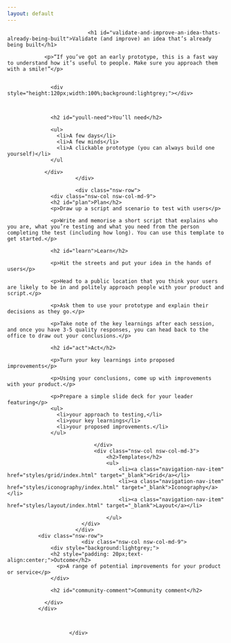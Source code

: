 ```yaml
---
layout: default
---
```

<div class="nsw-grid">
						  <div class="nsw-row nsw-m-bottom-sm">
						    <div class="nsw-col">

                              <h1 id="validate-and-improve-an-idea-thats-already-being-built">Validate (and improve) an idea that’s already being built</h1>

                <p>“If you’ve got an early prototype, this is a fast way to understand how it’s useful to people. Make sure you approach them with a smile!”</p>


                  <div style="height:120px;width:100%;background:lightgrey;"></div>



                  <h2 id="youll-need">You’ll need</h2>

                  <ul>
                    <li>A few days</li>
                    <li>A few minds</li>
                    <li>A clickable prototype (you can always build one yourself)</li>
                  </ul                                  

                </div>
						  </div>

						  <div class="nsw-row">
                  <div class="nsw-col nsw-col-md-9">
                  <h2 id="plan">Plan</h2>
                  <p>Draw up a script and scenario to test with users</p>

                  <p>Write and memorise a short script that explains who you are, what you’re testing and what you need from the person completing the test (including how long). You can use this template to get started.</p>

                  <h2 id="learn">Learn</h2>

                  <p>Hit the streets and put your idea in the hands of users</p>

                  <p>Head to a public location that you think your users are likely to be in and politely approach people with your product and script.</p>

                  <p>Ask them to use your prototype and explain their decisions as they go.</p>

                  <p>Take note of the key learnings after each session, and once you have 3-5 quality responses, you can head back to the office to draw out your conclusions.</p>

                  <h2 id="act">Act</h2>

                  <p>Turn your key learnings into proposed improvements</p>

                  <p>Using your conclusions, come up with improvements with your product.</p>

                  <p>Prepare a simple slide deck for your leader featuring</p>
                  <ul>
                    <li>your approach to testing,</li>
                    <li>your key learnings</li>
                    <li>your proposed improvements.</li>
                  </ul>

							    </div>
							    <div class="nsw-col nsw-col-md-3">
									<h2>Templates</h2>
									<ul>
										<li><a class="navigation-nav-item" href="styles/grid/index.html" target="_blank">Grid</a></li>
										<li><a class="navigation-nav-item" href="styles/iconography/index.html" target="_blank">Iconography</a></li>
										<li><a class="navigation-nav-item" href="styles/layout/index.html" target="_blank">Layout</a></li>

									</ul>
						    </div>
						  </div>
              <div class="nsw-row">
						    <div class="nsw-col nsw-col-md-9">
                  <div style="background:lightgrey;">
                  <h2 style="padding: 20px;text-align:center;">Outcome</h2>
                    <p>A range of potential improvements for your product or service</p>
                  </div>

                  <h2 id="community-comment">Community comment</h2>

                </div>
              </div>



						</div>

